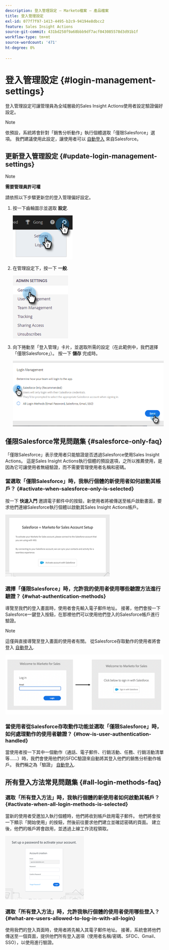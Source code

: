 ```yaml
---
description: 登入管理設定 — Marketo檔案 — 產品檔案
title: 登入管理設定
exl-id: 077f7f97-1413-4495-b2c9-94194e8dbcc2
feature: Sales Insight Actions
source-git-commit: 431bd258f9a68bbb9df7acf043085578d3d91b1f
workflow-type: tm+mt
source-wordcount: '471'
ht-degree: 0%

---
```


# 登入管理設定 {#login-management-settings}

登入管理設定可讓管理員為全域層級的Sales Insight Actions使用者設定驗證偏好設定。

>[!NOTE]
>
>依預設，系統將會針對「銷售分析動作」執行個體選取「僅限Salesforce」選項。 我們建議使用此設定，讓使用者可以 [自動登入](/help/marketo/product-docs/marketo-sales-insight/actions/admin/auto-login-from-salesforce.md) 來自Salesforce。

## 更新登入管理設定 {#update-login-management-settings}

>[!NOTE]
>
>**需要管理員許可權**

請依照以下步驟更新您的登入管理偏好設定。

1. 按一下齒輪圖示並選取 **設定**.

   ![](assets/login-management-settings-1.png)

1. 在管理設定下，按一下 **一般**.

   ![](assets/login-management-settings-2.png)

1. 向下捲動至「登入管理」卡片，並選取所需的設定（在此範例中，我們選擇「僅限Salesforce」）。 按一下 **儲存** 完成時。

   ![](assets/login-management-settings-3.png)

## 僅限Salesforce常見問題集 {#salesforce-only-faq}

「僅限Salesforce」表示使用者只能驗證是否透過Salesforce使用Sales Insight Actions。 這是Sales Insight Actions執行個體的預設選項，之所以推薦使用，是因為它可讓使用者無縫驗證，而不需要管理使用者名稱和密碼。

### 當選取「僅限Salesforce」時，我執行個體的新使用者如何啟動其帳戶？ {#activate-when-salesforce-only-is-selected}

按一下 **快速入門** 邀請電子郵件中的按鈕，新使用者將被傳送至帳戶啟動畫面，要求他們連線Salesforce執行個體以啟動其Sales Insight Actions帳戶。

![](assets/login-management-settings-4.png)

### 選擇「僅限Salesforce」時，允許我的使用者使用哪些驗證方法進行驗證？ {#what-authentication-methods}

導覽至我們的登入畫面時，使用者會先輸入電子郵件地址。 接著，他們會按一下Salesforce一鍵登入按鈕，在那裡他們可以使用他們登入的Salesforce帳戶進行驗證。

>[!NOTE]
>
>這僅與直接導覽至登入畫面的使用者有關。 從Salesforce存取動作的使用者將會登入 [自動登入](/help/marketo/product-docs/marketo-sales-insight/actions/admin/auto-login-from-salesforce.md).

![](assets/login-management-settings-5.png)

### 當使用者從Salesforce存取動作功能並選取「僅限Salesforce」時，如何處理動作的使用者驗證？ {#how-is-user-authentication-handled}

當使用者按一下其中一個動作（通話、電子郵件、行銷活動、任務、行銷活動清單等……）時，我們會使用他們的SFDC驗證來自動將其登入他們的銷售分析動作帳戶。 我們稱之為「驗證」 [自動登入](/help/marketo/product-docs/marketo-sales-insight/actions/admin/auto-login-from-salesforce.md).

## 所有登入方法常見問題集 {#all-login-methods-faq}

### 選取「所有登入方法」時，我執行個體的新使用者如何啟動其帳戶？ {#activate-when-all-login-methods-is-selected}

當新的使用者受邀加入執行個體時，他們將收到帳戶啟用電子郵件。 他們將會按一下顯示「開始使用」的按鈕，然後前往要求他們建立並確認密碼的頁面。 建立後，他們的帳戶將會啟用，並透過上線工作流程領取。

![](assets/login-management-settings-6.png)

### 選取「所有登入方法」時，允許我執行個體的使用者使用哪些登入？ {#what-are-users-allowed-to-log-in-with-all-login}

使用我們的登入頁面時，使用者將先輸入其電子郵件地址。 接著，系統會將他們傳送至一個頁面，提供他們所有登入選項（使用者名稱/密碼、SFDC、Gmail、SSO），以使用進行驗證。
